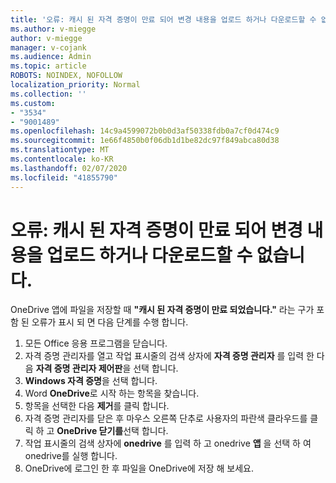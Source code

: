 ```yaml
---
title: '오류: 캐시 된 자격 증명이 만료 되어 변경 내용을 업로드 하거나 다운로드할 수 없습니다.'
ms.author: v-miegge
author: v-miegge
manager: v-cojank
ms.audience: Admin
ms.topic: article
ROBOTS: NOINDEX, NOFOLLOW
localization_priority: Normal
ms.collection: ''
ms.custom:
- "3534"
- "9001489"
ms.openlocfilehash: 14c9a4599072b0b0d3af50338fdb0a7cf0d474c9
ms.sourcegitcommit: 1e66f4850b0f06db1d1be82dc97f849abca80d38
ms.translationtype: MT
ms.contentlocale: ko-KR
ms.lasthandoff: 02/07/2020
ms.locfileid: "41855790"
---
```

# <a name="error-we-cant-upload-or-download-your-changes-because-your-cached-credentials-have-expired"></a>오류: 캐시 된 자격 증명이 만료 되어 변경 내용을 업로드 하거나 다운로드할 수 없습니다.

OneDrive 앱에 파일을 저장할 때 **"캐시 된 자격 증명이 만료 되었습니다."** 라는 구가 포함 된 오류가 표시 되 면 다음 단계를 수행 합니다.

1. 모든 Office 응용 프로그램을 닫습니다.
1. 자격 증명 관리자를 열고 작업 표시줄의 검색 상자에 **자격 증명 관리자** 를 입력 한 다음 **자격 증명 관리자 제어판**을 선택 합니다.
1. **Windows 자격 증명**을 선택 합니다.
1. Word **OneDrive**로 시작 하는 항목을 찾습니다.
1. 항목을 선택한 다음 **제거**를 클릭 합니다.
1. 자격 증명 관리자를 닫은 후 마우스 오른쪽 단추로 사용자의 파란색 클라우드를 클릭 하 고 **OneDrive 닫기를**선택 합니다.
1. 작업 표시줄의 검색 상자에 **onedrive** 를 입력 하 고 onedrive **앱** 을 선택 하 여 onedrive를 실행 합니다.
1. OneDrive에 로그인 한 후 파일을 OneDrive에 저장 해 보세요.
